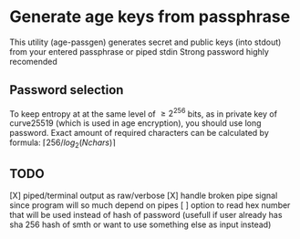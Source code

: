 # Generate age keys from passphrase

This utility (age-passgen) generates secret and public keys (into stdout) from your entered passphrase or piped stdin
Strong password highly recomended

## Password selection
To keep entropy at at the same level of $\geq 2^{256}$ bits, as in private key of curve25519 (which is used in age encryption), you should use long password.
Exact amount of required characters can be calculated by formula: $\lceil 256 / log_2(Nchars) \rceil$


## TODO
[X] piped/terminal output as raw/verbose
[X] handle broken pipe signal since program will so much depend on pipes
[ ] option to read hex number that will be used instead of hash of password (usefull if user already has sha 256 hash of smth or want to use something else as input instead)
